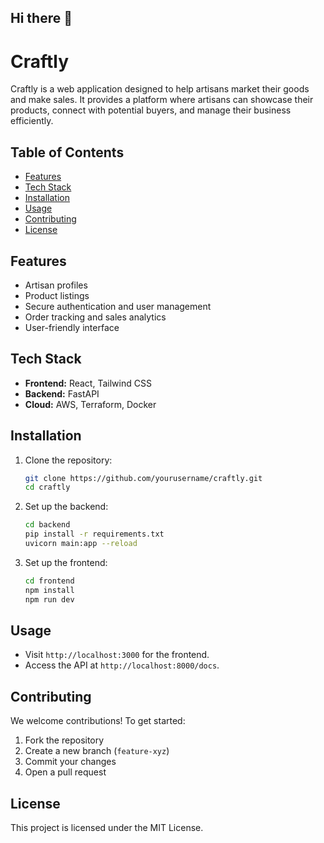 ## Hi there 👋

# Craftly

Craftly is a web application designed to help artisans market their goods and make sales. It provides a platform where artisans can showcase their products, connect with potential buyers, and manage their business efficiently.

## Table of Contents
- [Features](#features)
- [Tech Stack](#tech-stack)
- [Installation](#installation)
- [Usage](#usage)
- [Contributing](#contributing)
- [License](#license)

## Features
- Artisan profiles
- Product listings
- Secure authentication and user management
- Order tracking and sales analytics
- User-friendly interface

## Tech Stack
- **Frontend:** React, Tailwind CSS
- **Backend:** FastAPI
- **Cloud:** AWS, Terraform, Docker

## Installation
1. Clone the repository:
   ```sh
   git clone https://github.com/yourusername/craftly.git
   cd craftly
   ```

2. Set up the backend:
   ```sh
   cd backend
   pip install -r requirements.txt
   uvicorn main:app --reload
   ```

3. Set up the frontend:
   ```sh
   cd frontend
   npm install
   npm run dev
   ```

## Usage
- Visit `http://localhost:3000` for the frontend.
- Access the API at `http://localhost:8000/docs`.

## Contributing
We welcome contributions! To get started:
1. Fork the repository
2. Create a new branch (`feature-xyz`)
3. Commit your changes
4. Open a pull request

## License
This project is licensed under the MIT License.


